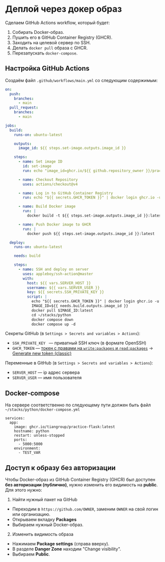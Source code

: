 # Деплой через докер образ

Сделаем GitHub Actions workflow, который будет:

1. Собирать Docker-образ.
2. Пушить его в GitHub Container Registry (GHCR).
3. Заходить на целевой сервер по SSH.
4. Делать `docker pull` образа с GHCR.
5. Перезапускать `docker-compose`.

## Настройка GitHub Actions

Создаём файл `.github/workflows/main.yml` со следующим содержимым:

```yaml
on:
  push:
    branches:
      - main
  pull_request:
    branches:
      - main

jobs:
  build:
    runs-on: ubuntu-latest

    outputs:
      image_id: ${{ steps.set-image.outputs.image_id }}

    steps:
      - name: Set image ID
        id: set-image
        run: echo "image_id=ghcr.io/${{ github.repository_owner }}/practice-flask" >> "$GITHUB_OUTPUT"

      - name: Checkout Repository
        uses: actions/checkout@v4

      - name: Log in to GitHub Container Registry
        run: echo "${{ secrets.GHCR_TOKEN }}" | docker login ghcr.io -u ${{ github.actor }} --password-stdin

      - name: Build Docker image
        run: |
          docker build -t ${{ steps.set-image.outputs.image_id }}:latest .

      - name: Push Docker image to GHCR
        run: |
          docker push ${{ steps.set-image.outputs.image_id }}:latest

  deploy:
    runs-on: ubuntu-latest

    needs: build

    steps:
      - name: SSH and deploy on server
        uses: appleboy/ssh-action@master
        with:
          host: ${{ vars.SERVER_HOST }}
          username: ${{ vars.SERVER_USER }}
          key: ${{ secrets.SSH_PRIVATE_KEY }}
          script: |
            echo "${{ secrets.GHCR_TOKEN }}" | docker login ghcr.io -u ${{ github.actor }} --password-stdin
            IMAGE_ID=${{ needs.build.outputs.image_id }}
            docker pull $IMAGE_ID:latest
            cd ~/stacks/python
            docker compose down
            docker compose up -d
```

Секреты GitHub (в `Settings > Secrets and variables > Actions`):

- `SSH_PRIVATE_KEY ` — приватный SSH ключ (в формате OpenSSH)
- `GHCR_TOKEN` — [токен с правами на `write:packages` и `read:packages`](https://github.com/settings/tokens) -> [Generate new token (classic)](https://github.com/settings/tokens/new)

Переменные в GitHub (в `Settings > Secrets and variables > Actions`):

- `SERVER_HOST` — ip адрес сервера
- `SERVER_USER` — имя пользователя

## Docker-compose

На сервере соответственно по следующему пути должен быть файл `~/stacks/python/docker-compose.yml`

```yaml{3}
services:
  app:
    image: ghcr.io/tiangroup/practice-flask:latest
    hostname: python
    restart: unless-stopped
    ports:
      - 5000:5000
    environment:
      - TEST_VAR
```

## Доступ к образу без авторизации

Чтобы Docker-образ из GitHub Container Registry (GHCR) был доступен **без авторизации (публично)**, нужно изменить его видимость на **public**. Для этого нужно:

1. Найти нужный пакет на GitHub

- Переходим в `https://github.com/OWNER`, заменим `OWNER` на свой логин или организацию.
- Открываем вкладку **Packages**
- Выбираем нужный Docker-образ.

2. Изменить видимость образа

- Нажимаем **Package settings** (справа вверху).
- В разделе **Danger Zone** находим "Change visibility".
- Выбираем **Public**.
